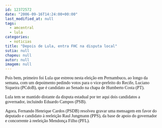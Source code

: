 ```yaml
---
id: 12372572
date: "2006-09-16T14:24:00+00:00"
last_modified_at: null
tags:
  - amcentral
  - lula
categories:
  - noticias
title: "Depois de Lula, entra FHC na disputa local"
sutia: null
chapeu: null
autor: null
imagem: null
---
```

<p><P><FONT face=Verdana>Pois bem, primeiro foi Lula que estreou nesta eleição em Pernambuco, ao longo da semana, com um depoimento pedindo votos para o vice-prefeito do Recife, Luciano Siqueira (PCdoB), que é candidato ao Senado na chapa de Humberto Costa (PT).</FONT></P></p>
<p><P><FONT face=Verdana>Lula tem se mantido distante da disputa estadual por ter aqui dois candidatos a governador, incluindo Eduardo Campos (PSB).</FONT></P></p>
<p><P><FONT face=Verdana>Agora, Fernando Henrique Cardos (PSDB) resolveu gravar uma mensagem em favor do deputado e candidato à reeleição Raul Jungmann (PPS), da base de apoio do governador e concorrente à reeleição Mendonça Filho (PFL).</FONT></P> </p>
